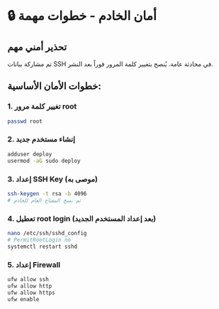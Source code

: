# 🔒 أمان الخادم - خطوات مهمة

## تحذير أمني مهم
تم مشاركة بيانات SSH في محادثة عامة. يُنصح بتغيير كلمة المرور فوراً بعد النشر.

## خطوات الأمان الأساسية:

### 1. تغيير كلمة مرور root
```bash
passwd root
```

### 2. إنشاء مستخدم جديد
```bash
adduser deploy
usermod -aG sudo deploy
```

### 3. إعداد SSH Key (موصى به)
```bash
ssh-keygen -t rsa -b 4096
# ثم نسخ المفتاح العام للخادم
```

### 4. تعطيل root login (بعد إعداد المستخدم الجديد)
```bash
nano /etc/ssh/sshd_config
# PermitRootLogin no
systemctl restart sshd
```

### 5. إعداد Firewall
```bash
ufw allow ssh
ufw allow http
ufw allow https
ufw enable
```
